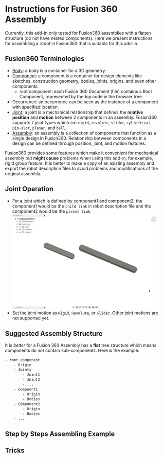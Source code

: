 # Instructions for Fusion 360 Assembly
Currently, this add-in only tested for Fusion360 assemblies with a flatten structure (do not have nested components). Here we present instructions for assembling a robot in Fusion360 that is suitable for this add-in.

## Fusion360 Terminologies
- [Body](https://help.autodesk.com/view/fusion360/ENU/?guid=GUID-C1AB4941-D7AD-4D27-A035-2FA9208635B6): a body is a container for a 3D geometry.
- [Component](https://help.autodesk.com/view/fusion360/ENU/?guid=ASM-COMPONENTS): a component is a container for design elements like sketches, construction geometry, bodies, joints, origins, and even other components.
    - root component: each Fusion 360 Document (file) contains a Root Component, represented by the top node in the browser tree.
- Occurrence: an occurrence can be seen as the instance of a component with specified location.
- [Joint](https://help.autodesk.com/view/fusion360/ENU/?guid=ASM-JOINTS): a joint is a mechanical relationship that defines the **relative position** and **motion** between 2 components in an assembly. Fusion360 supports 7 joint types which are `rigid`, `revolute`, `slider`, `cylindrical`, `pin-slot`, `planar`, and `ball`.
- [Assembly](https://help.autodesk.com/view/fusion360/ENU/?guid=GUID-38F2A3B4-CE01-4375-A21D-4CC9A743B2A1): an assembly is a collection of components that function as a single design in Fusion360. Relationship between components in a design can be defined through position, joint, and motion features.

Fusion360 provides some features which make it convenient for mechanical assembly but **might cause** problems when using this add-in, for example, rigid group feature. It is better to make a copy of an existing assembly and export the robot description files to avoid problems and modifications of the original assembly.

## Joint Operation
- For a joint which is defined by component1 and component2, the component1 would be the `child link` in robot description file and the component2 would be the `parent link`.
![Joint Operation](./pictures/JointOperation.gif)
- Set the joint motion as `Rigid`, `Revolute`, or `Slider`. Other joint motions are not supported yet.

## Suggested Assembly Structure
It is *better* for a Fusion 360 Assembly has a **flat** tree structure which means components do not contain sub-components. Here is the example:
```
- root component
    - Origin
    - Joints
        - Joint1
        - Joint2
        - ...
    - Compoent1
        - Origin
        - Bodies
    - Component2
        - Origin
        - Bodies
    - ...
```

## Step by Steps Assembling Example

## Tricks
